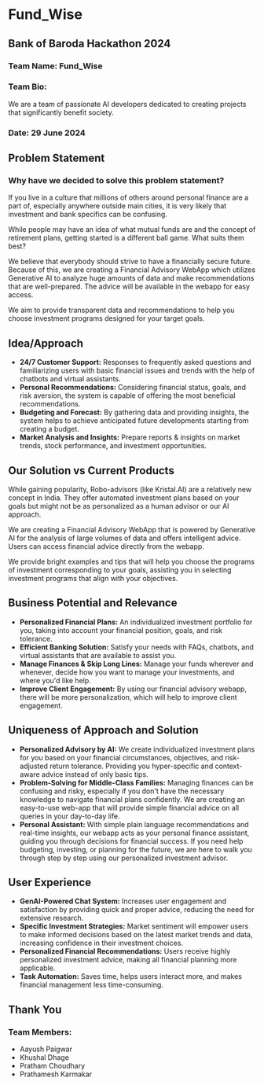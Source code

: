 # Fund_Wise

## Bank of Baroda Hackathon 2024

### Team Name: Fund_Wise

### Team Bio:

We are a team of passionate AI developers dedicated to creating projects that significantly benefit society.

### Date: 29 June 2024

## Problem Statement

### Why have we decided to solve this problem statement?

If you live in a culture that millions of others around personal finance are a part of, especially anywhere outside main cities, it is very likely that investment and bank specifics can be confusing.

While people may have an idea of what mutual funds are and the concept of retirement plans, getting started is a different ball game. What suits them best?

We believe that everybody should strive to have a financially secure future. Because of this, we are creating a Financial Advisory WebApp which utilizes Generative AI to analyze huge amounts of data and make recommendations that are well-prepared. The advice will be available in the webapp for easy access.

We aim to provide transparent data and recommendations to help you choose investment programs designed for your target goals.

## Idea/Approach

- **24/7 Customer Support:** Responses to frequently asked questions and familiarizing users with basic financial issues and trends with the help of chatbots and virtual assistants.
- **Personal Recommendations:** Considering financial status, goals, and risk aversion, the system is capable of offering the most beneficial recommendations.
- **Budgeting and Forecast:** By gathering data and providing insights, the system helps to achieve anticipated future developments starting from creating a budget.
- **Market Analysis and Insights:** Prepare reports & insights on market trends, stock performance, and investment opportunities.

## Our Solution vs Current Products

While gaining popularity, Robo-advisors (like Kristal.AI) are a relatively new concept in India. They offer automated investment plans based on your goals but might not be as personalized as a human advisor or our AI approach.

We are creating a Financial Advisory WebApp that is powered by Generative AI for the analysis of large volumes of data and offers intelligent advice. Users can access financial advice directly from the webapp.

We provide bright examples and tips that will help you choose the programs of investment corresponding to your goals, assisting you in selecting investment programs that align with your objectives.

## Business Potential and Relevance

- **Personalized Financial Plans:** An individualized investment portfolio for you, taking into account your financial position, goals, and risk tolerance.
- **Efficient Banking Solution:** Satisfy your needs with FAQs, chatbots, and virtual assistants that are available to assist you.
- **Manage Finances & Skip Long Lines:** Manage your funds wherever and whenever, decide how you want to manage your investments, and where you'd like help.
- **Improve Client Engagement:** By using our financial advisory webapp, there will be more personalization, which will help to improve client engagement.

## Uniqueness of Approach and Solution

- **Personalized Advisory by AI:** We create individualized investment plans for you based on your financial circumstances, objectives, and risk-adjusted return tolerance. Providing you hyper-specific and context-aware advice instead of only basic tips.
- **Problem-Solving for Middle-Class Families:** Managing finances can be confusing and risky, especially if you don't have the necessary knowledge to navigate financial plans confidently. We are creating an easy-to-use web-app that will provide simple financial advice on all queries in your day-to-day life.
- **Personal Assistant:** With simple plain language recommendations and real-time insights, our webapp acts as your personal finance assistant, guiding you through decisions for financial success. If you need help budgeting, investing, or planning for the future, we are here to walk you through step by step using our personalized investment advisor.

## User Experience

- **GenAI-Powered Chat System:** Increases user engagement and satisfaction by providing quick and proper advice, reducing the need for extensive research.
- **Specific Investment Strategies:** Market sentiment will empower users to make informed decisions based on the latest market trends and data, increasing confidence in their investment choices.
- **Personalized Financial Recommendations:** Users receive highly personalized investment advice, making all financial planning more applicable.
- **Task Automation:** Saves time, helps users interact more, and makes financial management less time-consuming.

## Thank You

### Team Members:

- Aayush Paigwar
- Khushal Dhage
- Pratham Choudhary
- Prathamesh Karmakar
